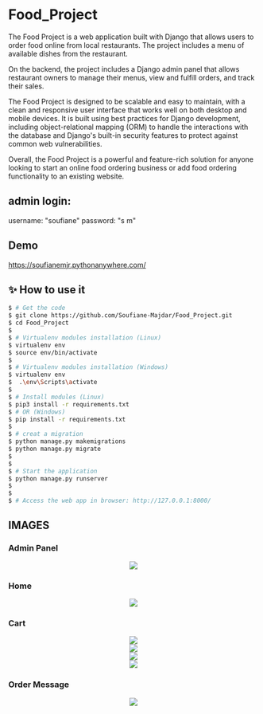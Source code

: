 # Food_Project

The Food Project is a web application built with Django that allows users to order food online from local restaurants. The project includes a menu of available dishes from the restaurant.

On the backend, the project includes a Django admin panel that allows restaurant owners to manage their menus, view and fulfill orders, and track their sales.

The Food Project is designed to be scalable and easy to maintain, with a clean and responsive user interface that works well on both desktop and mobile devices. It is built using best practices for Django development, including object-relational mapping (ORM) to handle the interactions with the database and Django's built-in security features to protect against common web vulnerabilities.

Overall, the Food Project is a powerful and feature-rich solution for anyone looking to start an online food ordering business or add food ordering functionality to an existing website.


## admin login:
username: "soufiane"
password: "s m"




## Demo
https://soufianemjr.pythonanywhere.com/



## ✨ How to use it

```bash
$ # Get the code
$ git clone https://github.com/Soufiane-Majdar/Food_Project.git
$ cd Food_Project
$
$ # Virtualenv modules installation (Linux)
$ virtualenv env
$ source env/bin/activate
$
$ # Virtualenv modules installation (Windows)
$ virtualenv env
$  .\env\Scripts\activate
$
$ # Install modules (Linux)
$ pip3 install -r requirements.txt
$ # OR (Windows)
$ pip install -r requirements.txt
$
$ # creat a migration
$ python manage.py makemigrations
$ python manage.py migrate
$
$
$ # Start the application
$ python manage.py runserver 
$
$
$ # Access the web app in browser: http://127.0.0.1:8000/
```


## IMAGES

### Admin Panel
<center>
  <img src="IMG_git/Admin.png"/>
  <br>
</center>

### Home
<center>
  <img src="IMG_git/Home.png"/>
  <br>
</center>

### Cart
<center>
  <img src="IMG_git/cart.png"/>
  <br>
    <img src="IMG_git/cart_1.png"/>
  <br>
    <img src="IMG_git/cart_2_d.png"/>
  <br>
    <img src="IMG_git/cart_2_p.png"/>
  <br>
</center>



### Order Message
<center>
  <img src="IMG_git/order_message.png"/>
  <br>
</center>
